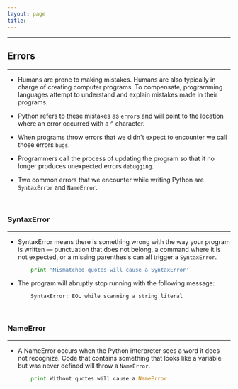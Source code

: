 ```yaml
---
layout: page
title:
---
```

***
## Errors
***

- Humans are prone to making mistakes. Humans are also typically in charge of creating computer programs. To compensate, programming languages attempt to understand and explain mistakes made in their programs.

- Python refers to these mistakes as `errors` and will point to the location where an error occurred with a `^` character.

- When programs throw errors that we didn't expect to encounter we call those errors `bugs`.

- Programmers call the process of updating the program so that it no longer produces unexpected errors `debugging`.

- Two common errors that we encounter while writing Python are `SyntaxError` and `NameError`.

&nbsp;
### SyntaxError
***

- SyntaxError means there is something wrong with the way your program is written — punctuation that does not belong, a command where it is not expected, or a missing parenthesis can all trigger a `SyntaxError`.

    ```python
        print "Mismatched quotes will cause a SyntaxError'
    ```

- The program will abruptly stop running with the following message:

    ```txt
        SyntaxError: EOL while scanning a string literal
    ```

&nbsp;
### NameError
***

- A NameError occurs when the Python interpreter sees a word it does not recognize. Code that contains something that looks like a variable but was never defined will throw a `NameError`.

    ```python
        print Without quotes will cause a NameError
    ```